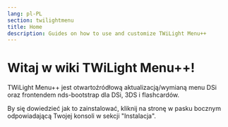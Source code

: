 ```yaml
---
lang: pl-PL
section: twilightmenu
title: Home
description: Guides on how to use and customize TWiLight Menu++
---
```


# Witaj w wiki TWiLight Menu++!

TWiLight Menu++ jest otwartoźródłową aktualizacją/wymianą menu DSi oraz frontendem nds-bootstrap dla DSi, 3DS i flashcardów.

By się dowiedzieć jak to zainstalować, kliknij na stronę w pasku bocznym odpowiadającą Twojej konsoli w sekcji "Instalacja".
